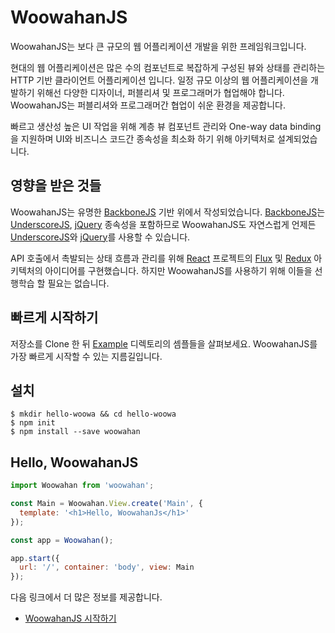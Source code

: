 # WoowahanJS

WoowahanJS는 보다 큰 규모의 웹 어플리케이션 개발을 위한 프레임워크입니다.

현대의 웹 어플리케이션은 많은 수의 컴포넌트로 복잡하게 구성된 뷰와 상태를 관리하는 HTTP 기반 클라이언트 어플리케이션 입니다.
일정 규모 이상의 웹 어플리케이션을 개발하기 위해선 다양한 디자이너, 퍼블리셔 및 프로그래머가 협업해야 합니다.
WoowahanJS는 퍼블리셔와 프로그래머간 협업이 쉬운 환경을 제공합니다.

빠르고 생산성 높은 UI 작업을 위해 계층 뷰 컴포넌트 관리와 One-way data binding을 지원하며 UI와 비즈니스 코드간 종속성을 최소화 하기 위해 아키텍처로 설계되었습니다.

## 영향을 받은 것들

WoowahanJS는 유명한 [BackboneJS](http://backbonejs.org) 기반 위에서 작성되었습니다. [BackboneJS](http://backbonejs.org)는 [UnderscoreJS](http://underscorejs.org), [jQuery](http://jquery.com) 종속성을 포함하므로 WoowahanJS도 자연스럽게 언제든 [UnderscoreJS](http://underscorejs.org)와 [jQuery](http://jquery.com)를 사용할 수 있습니다.

API 호출에서 촉발되는 상태 흐름과 관리를 위해 [React](https://facebook.github.io/react/) 프로젝트의 [Flux](https://facebook.github.io/flux) 및 [Redux](http://redux.js.org) 아키텍처의 아이디어를 구현했습니다. 하지만 WoowahanJS를 사용하기 위해 이들을 선행학습 할 필요는 없습니다.

## 빠르게 시작하기

저장소를 Clone 한 뒤 [Example](./examples) 디렉토리의 셈플들을 살펴보세요. WoowahanJS를 가장 빠르게 시작할 수 있는 지름길입니다.

## 설치

```
$ mkdir hello-woowa && cd hello-woowa
$ npm init
$ npm install --save woowahan
```

## Hello, WoowahanJS

```Javascript
import Woowahan from 'woowahan';

const Main = Woowahan.View.create('Main', {
  template: '<h1>Hello, WoowahanJs</h1>'
});

const app = Woowahan();

app.start({
  url: '/', container: 'body', view: Main
});
```

다음 링크에서 더 많은 정보를 제공합니다.

* [WoowahanJS 시작하기](./docs/README.md)